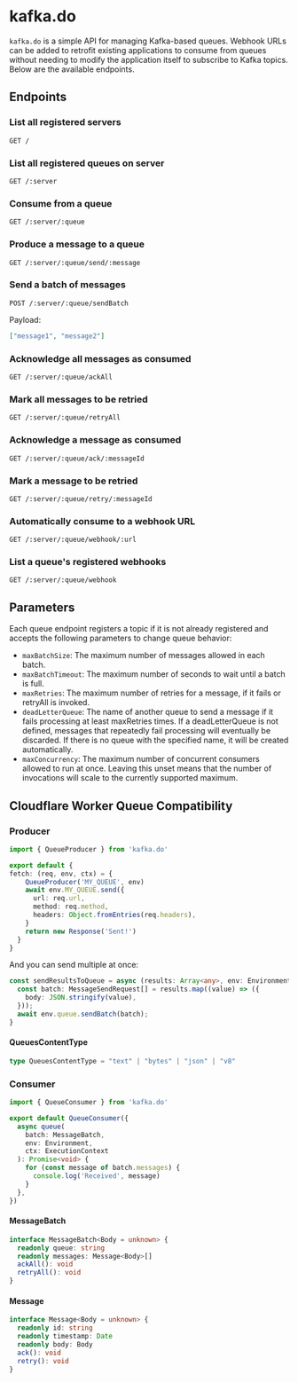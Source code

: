# kafka.do

`kafka.do` is a simple API for managing Kafka-based queues. Webhook URLs can be added to retrofit existing applications to consume from queues without needing to modify the application itself to subscribe to Kafka topics. Below are the available endpoints.

## Endpoints

### List all registered servers

```http
GET /
```

### List all registered queues on server

```http
GET /:server
```

### Consume from a queue

```http
GET /:server/:queue
```

### Produce a message to a queue

```http
GET /:server/:queue/send/:message
```

### Send a batch of messages

```http
POST /:server/:queue/sendBatch
```

Payload:

```json
["message1", "message2"]
```

### Acknowledge all messages as consumed

```http
GET /:server/:queue/ackAll
```

### Mark all messages to be retried

```http
GET /:server/:queue/retryAll
```

### Acknowledge a message as consumed

```http
GET /:server/:queue/ack/:messageId
```

### Mark a message to be retried

```http
GET /:server/:queue/retry/:messageId
```

### Automatically consume to a webhook URL

```http
GET /:server/:queue/webhook/:url
```

### List a queue's registered webhooks

```http
GET /:server/:queue/webhook
```

## Parameters

Each queue endpoint registers a topic if it is not already registered and accepts the following parameters to change queue behavior:

- `maxBatchSize`: The maximum number of messages allowed in each batch.
- `maxBatchTimeout`: The maximum number of seconds to wait until a batch is full.
- `maxRetries`: The maximum number of retries for a message, if it fails or retryAll is invoked.
- `deadLetterQueue`: The name of another queue to send a message if it fails processing at least maxRetries times. If a deadLetterQueue is not defined, messages that repeatedly fail processing will eventually be discarded. If there is no queue with the specified name, it will be created automatically.
- `maxConcurrency`: The maximum number of concurrent consumers allowed to run at once. Leaving this unset means that the number of invocations will scale to the currently supported maximum.


## Cloudflare Worker Queue Compatibility

### Producer

```typescript
import { QueueProducer } from 'kafka.do'

export default {
fetch: (req, env, ctx) = {
    QueueProducer('MY_QUEUE', env)
    await env.MY_QUEUE.send({
      url: req.url,
      method: req.method,
      headers: Object.fromEntries(req.headers),
    }
    return new Response('Sent!')
  }
}
```
And you can send multiple at once:

```typescript
const sendResultsToQueue = async (results: Array<any>, env: Environment) => {
  const batch: MessageSendRequest[] = results.map((value) => ({
    body: JSON.stringify(value),
  }));
  await env.queue.sendBatch(batch);
}
```


#### QueuesContentType

```typescript
type QueuesContentType = "text" | "bytes" | "json" | "v8"
```

### Consumer

```typescript
import { QueueConsumer } from 'kafka.do'

export default QueueConsumer({
  async queue(
    batch: MessageBatch,
    env: Environment,
    ctx: ExecutionContext
  ): Promise<void> {
    for (const message of batch.messages) {
      console.log('Received', message)
    }
  },
})
```

#### MessageBatch

```typescript
interface MessageBatch<Body = unknown> {
  readonly queue: string
  readonly messages: Message<Body>[]
  ackAll(): void
  retryAll(): void
}
```

#### Message

```typescript
interface Message<Body = unknown> {
  readonly id: string
  readonly timestamp: Date
  readonly body: Body
  ack(): void
  retry(): void
}
```
